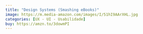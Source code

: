 ```yaml
---
title: "Design Systems (Smashing eBooks)"
image: https://m.media-amazon.com/images/I/51hI9AArXHL.jpg
categories: [UX - UI - Usabilidade]
buy: https://amzn.to/3dowmPI
---
```

